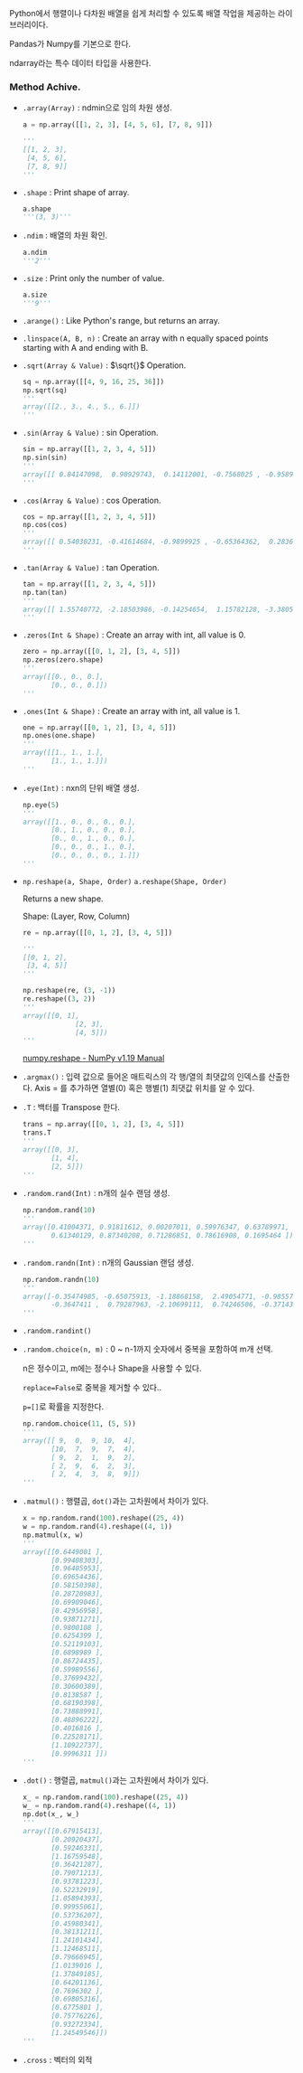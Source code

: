Python에서 행렬이나 다차원 배열을 쉽게 처리할 수 있도록 배열 작업을 제공하는 라이브러리이다.

Pandas가 Numpy를 기본으로 한다.

ndarray라는 특수 데이터 타입을 사용한다.

### Method Achive.

- `.array(Array)` : ndmin으로 임의 차원 생성.

    ```python
    a = np.array([[1, 2, 3], [4, 5, 6], [7, 8, 9]])

    '''
    [[1, 2, 3],
     [4, 5, 6],
     [7, 8, 9]]
    '''
    ```

- `.shape` : Print shape of array.

    ```python
    a.shape
    '''(3, 3)'''
    ```

- `.ndim` : 배열의 차원 확인.

    ```python
    a.ndim
    '''2'''
    ```

- `.size` : Print only the number of value.

    ```python
    a.size
    '''9'''
    ```

- `.arange()` : Like Python's range, but returns an array.
- `.linspace(A, B, n)` : Create an array with n equally spaced points starting with A and ending with B.
- `.sqrt(Array & Value)` : $\sqrt{}$ Operation.

    ```python
    sq = np.array([[4, 9, 16, 25, 36]])
    np.sqrt(sq)
    '''
    array([[2., 3., 4., 5., 6.]])
    '''
    ```

- `.sin(Array & Value)` : sin Operation.

    ```python
    sin = np.array([[1, 2, 3, 4, 5]])
    np.sin(sin)
    '''
    array([[ 0.84147098,  0.90929743,  0.14112001, -0.7568025 , -0.95892427]])
    '''
    ```

- `.cos(Array & Value)` : cos Operation.

    ```python
    cos = np.array([[1, 2, 3, 4, 5]])
    np.cos(cos)
    '''
    array([[ 0.54030231, -0.41614684, -0.9899925 , -0.65364362,  0.28366219]])
    '''
    ```

- `.tan(Array & Value)` : tan Operation.

    ```python
    tan = np.array([[1, 2, 3, 4, 5]])
    np.tan(tan)
    '''
    array([[ 1.55740772, -2.18503986, -0.14254654,  1.15782128, -3.38051501]])
    '''
    ```

- `.zeros(Int & Shape)` : Create an array with int, all value is 0.

    ```python
    zero = np.array([[0, 1, 2], [3, 4, 5]])
    np.zeros(zero.shape)
    '''
    array([[0., 0., 0.],
           [0., 0., 0.]])
    '''
    ```

- `.ones(Int & Shape)` : Create an array with int, all value is 1.

    ```python
    one = np.array([[0, 1, 2], [3, 4, 5]])
    np.ones(one.shape)
    '''
    array([[1., 1., 1.],
           [1., 1., 1.]])
    '''
    ```

- `.eye(Int)` : nxn의 단위 배열 생성.

    ```python
    np.eye(5)
    '''
    array([[1., 0., 0., 0., 0.],
           [0., 1., 0., 0., 0.],
           [0., 0., 1., 0., 0.],
           [0., 0., 0., 1., 0.],
           [0., 0., 0., 0., 1.]])
    '''
    ```

- `np.reshape(a, Shape, Order)` `a.reshape(Shape, Order)`

    Returns a new shape.
    
    Shape: (Layer, Row, Column)

    ```python
    re = np.array([[0, 1, 2], [3, 4, 5]])

    '''
    [[0, 1, 2],
     [3, 4, 5]]
    '''

    np.reshape(re, (3, -1))
    re.reshape((3, 2))
    '''
    array([[0, 1],
    			 [2, 3],
    			 [4, 5]])
    '''
    ```

    [numpy.reshape - NumPy v1.19 Manual](https://numpy.org/doc/stable/reference/generated/numpy.reshape.html)

- `.argmax()` : 입력 값으로 들어온 매트릭스의 각 행/열의 최댓값의 인덱스를 산출한다. Axis = 를 추가하면 열별(0) 혹은 행별(1) 최댓값 위치를 알 수 있다.
- `.T` : 백터를 Transpose 한다.

    ```python
    trans = np.array([[0, 1, 2], [3, 4, 5]])
    trans.T
    '''
    array([[0, 3],
           [1, 4],
           [2, 5]])
    '''
    ```

- `.random.rand(Int)` : n개의 실수 랜덤 생성.

    ```python
    np.random.rand(10)
    '''
    array([0.41004371, 0.91811612, 0.00207011, 0.59976347, 0.63789971,
           0.61340129, 0.87340208, 0.71286851, 0.78616908, 0.1695464 ])
    '''
    ```

- `.random.randn(Int)` : n개의 Gaussian 랜덤 생성.

    ```python
    np.random.randn(10)
    '''
    array([-0.35474985, -0.65075913, -1.18868158,  2.49054771, -0.98557701,
           -0.3647411 ,  0.79287963, -2.10699111,  0.74246506, -0.37143223])
    '''
    ```

- `.random.randint()`
- `.random.choice(n, m)` : 0 ~ n-1까지 숫자에서 중복을 포함하여 m개 선택.

    n은 정수이고, m에는 정수나 Shape을 사용할 수 있다.

    `replace=False`로 중복을 제거할 수 있다..

    `p=[]`로 확률을 지정한다.

    ```python
    np.random.choice(11, (5, 5))
    '''
    array([[ 9,  0,  9, 10,  4],
           [10,  7,  9,  7,  4],
           [ 9,  2,  1,  9,  2],
           [ 2,  9,  6,  2,  3],
           [ 2,  4,  3,  8,  9]])
    '''
    ```

- `.matmul()` : 행렬곱, `dot()`과는 고차원에서 차이가 있다.

    ```python
    x = np.random.rand(100).reshape((25, 4))
    w = np.random.rand(4).reshape((4, 1))
    np.matmul(x, w)
    '''
    array([[0.6449001 ],
           [0.99408303],
           [0.96405953],
           [0.69654436],
           [0.58150398],
           [0.28720983],
           [0.69909046],
           [0.42956958],
           [0.93871271],
           [0.9800108 ],
           [0.6254399 ],
           [0.52119103],
           [0.6898989 ],
           [0.86724435],
           [0.59989556],
           [0.37699432],
           [0.30600389],
           [0.8138587 ],
           [0.68190398],
           [0.73888991],
           [0.48896222],
           [0.4016816 ],
           [0.22528171],
           [1.10922737],
           [0.9996311 ]])
    '''
    ```

- `.dot()` : 행렬곱, `matmul()`과는 고차원에서 차이가 있다.

    ```python
    x_ = np.random.rand(100).reshape((25, 4))
    w_ = np.random.rand(4).reshape((4, 1))
    np.dot(x_, w_)
    '''
    array([[0.67915413],
           [0.20920437],
           [0.59246331],
           [1.16759548],
           [0.36421287],
           [0.79071213],
           [0.93781223],
           [0.52232919],
           [1.05894393],
           [0.99955061],
           [0.53736207],
           [0.45980341],
           [0.38131211],
           [1.24101434],
           [1.12468511],
           [0.79666945],
           [1.0139016 ],
           [1.37849185],
           [0.64201136],
           [0.7696302 ],
           [0.69805316],
           [0.6775801 ],
           [0.75776226],
           [0.93272334],
           [1.24549546]])
    '''
    ```

- `.cross` : 벡터의 외적